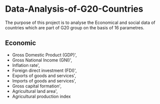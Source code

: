 # Data-Analysis-of-G20-Countries

The purpose of this project is to analyse the Economical and social data of countries which are part of G20 group on the basis of 16 parametres.
   ## Economic                                                                  
* Gross Domestic Product (GDP)',                                                                    
* Gross National Income (GNI)',                                        
* Inflation rate',                                                    
* Foreign direct investment (FDI)',                                 
* Exports of goods and services',                                   
* Imports of goods and services',                                  
* Gross capital formation',     
* Agricultural land area',
* Agricultural production index
        
        
       
       

